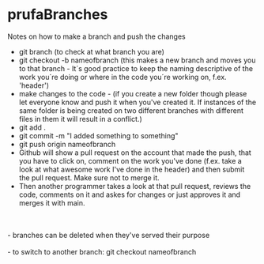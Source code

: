 ﻿# prufaBranches

Notes on how to make a branch and push the changes
<br>
- git branch (to check at what branch you are)
- git checkout -b nameofbranch (this makes a new branch and moves you to that branch - It´s good practice to keep the naming descriptive of the work you´re doing or where in the code you´re working on, f.ex. 'header')
- make changes to the code -  (if you create a new folder though please let everyone know and push it when you've created it. If instances of the same folder is being created on two different branches with different files in them it will result in a conflict.)
- git add .
- git commit -m "I added something to something"
- git push origin nameofbranch
- Github will show a pull request on the account that made the push, that you have to click on, comment on the work you've done (f.ex. take a look at what awesome work I've done in the header) and then submit the pull request. Make sure not to merge it.
- Then another programmer takes a look at that pull request, reviews the code, comments on it and askes for changes or just approves it and merges it with main. 
<br>
<br>
- branches can be deleted when they've served their purpose
<br>
<br>
- to switch to another branch: git checkout nameofbranch
